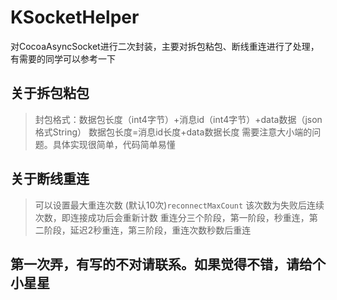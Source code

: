 # KSocketHelper
对CocoaAsyncSocket进行二次封装，主要对拆包粘包、断线重连进行了处理，有需要的同学可以参考一下


## 关于拆包粘包
> 封包格式：数据包长度（int4字节）+消息id（int4字节）+data数据（json格式String）
> 数据包长度=消息id长度+data数据长度
> 需要注意大小端的问题。具体实现很简单，代码简单易懂


## 关于断线重连
> 可以设置最大重连次数 (默认10次)``reconnectMaxCount``
> 该次数为失败后连续次数，即连接成功后会重新计数
> 重连分三个阶段，第一阶段，秒重连，第二阶段，延迟2秒重连，第三阶段，重连次数秒数后重连




## 第一次弄，有写的不对请联系。如果觉得不错，请给个小星星
